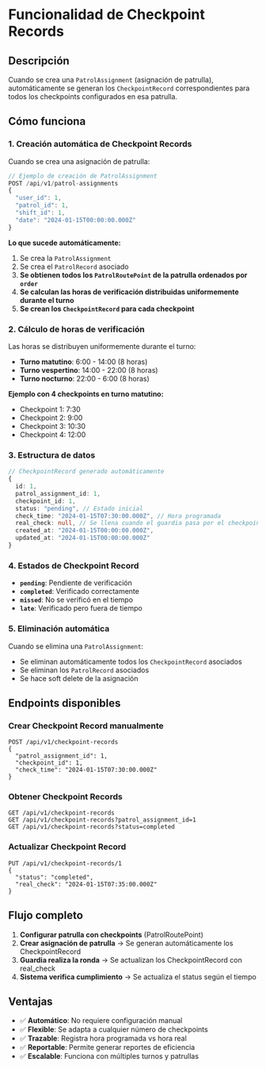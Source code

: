 # Funcionalidad de Checkpoint Records

## Descripción

Cuando se crea una `PatrolAssignment` (asignación de patrulla), automáticamente se generan los `CheckpointRecord` correspondientes para todos los checkpoints configurados en esa patrulla.

## Cómo funciona

### 1. **Creación automática de Checkpoint Records**

Cuando se crea una asignación de patrulla:

```typescript
// Ejemplo de creación de PatrolAssignment
POST /api/v1/patrol-assignments
{
  "user_id": 1,
  "patrol_id": 1,
  "shift_id": 1,
  "date": "2024-01-15T00:00:00.000Z"
}
```

**Lo que sucede automáticamente:**

1. Se crea la `PatrolAssignment`
2. Se crea el `PatrolRecord` asociado
3. **Se obtienen todos los `PatrolRoutePoint` de la patrulla ordenados por `order`**
4. **Se calculan las horas de verificación distribuidas uniformemente durante el turno**
5. **Se crean los `CheckpointRecord` para cada checkpoint**

### 2. **Cálculo de horas de verificación**

Las horas se distribuyen uniformemente durante el turno:

- **Turno matutino**: 6:00 - 14:00 (8 horas)
- **Turno vespertino**: 14:00 - 22:00 (8 horas)  
- **Turno nocturno**: 22:00 - 6:00 (8 horas)

**Ejemplo con 4 checkpoints en turno matutino:**
- Checkpoint 1: 7:30
- Checkpoint 2: 9:00
- Checkpoint 3: 10:30
- Checkpoint 4: 12:00

### 3. **Estructura de datos**

```typescript
// CheckpointRecord generado automáticamente
{
  id: 1,
  patrol_assignment_id: 1,
  checkpoint_id: 1,
  status: "pending", // Estado inicial
  check_time: "2024-01-15T07:30:00.000Z", // Hora programada
  real_check: null, // Se llena cuando el guardia pasa por el checkpoint
  created_at: "2024-01-15T00:00:00.000Z",
  updated_at: "2024-01-15T00:00:00.000Z"
}
```

### 4. **Estados de Checkpoint Record**

- **`pending`**: Pendiente de verificación
- **`completed`**: Verificado correctamente
- **`missed`**: No se verificó en el tiempo
- **`late`**: Verificado pero fuera de tiempo

### 5. **Eliminación automática**

Cuando se elimina una `PatrolAssignment`:
- Se eliminan automáticamente todos los `CheckpointRecord` asociados
- Se eliminan los `PatrolRecord` asociados
- Se hace soft delete de la asignación

## Endpoints disponibles

### Crear Checkpoint Record manualmente
```
POST /api/v1/checkpoint-records
{
  "patrol_assignment_id": 1,
  "checkpoint_id": 1,
  "check_time": "2024-01-15T07:30:00.000Z"
}
```

### Obtener Checkpoint Records
```
GET /api/v1/checkpoint-records
GET /api/v1/checkpoint-records?patrol_assignment_id=1
GET /api/v1/checkpoint-records?status=completed
```

### Actualizar Checkpoint Record
```
PUT /api/v1/checkpoint-records/1
{
  "status": "completed",
  "real_check": "2024-01-15T07:35:00.000Z"
}
```

## Flujo completo

1. **Configurar patrulla con checkpoints** (PatrolRoutePoint)
2. **Crear asignación de patrulla** → Se generan automáticamente los CheckpointRecord
3. **Guardia realiza la ronda** → Se actualizan los CheckpointRecord con real_check
4. **Sistema verifica cumplimiento** → Se actualiza el status según el tiempo

## Ventajas

- ✅ **Automático**: No requiere configuración manual
- ✅ **Flexible**: Se adapta a cualquier número de checkpoints
- ✅ **Trazable**: Registra hora programada vs hora real
- ✅ **Reportable**: Permite generar reportes de eficiencia
- ✅ **Escalable**: Funciona con múltiples turnos y patrullas
